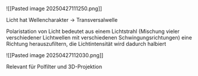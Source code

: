 ![[Pasted image 20250427111250.png]]

Licht hat Wellencharakter -> Transversalwelle

Polaristation von Licht bedeutet aus einem Lichtstrahl (Mischung vieler verschiedener Lichtwellen mit verschiedenen Schwingungsrichtungen) eine Richtung herauszufiltern, die Lichtintensität wird dadurch halbiert

![[Pasted image 20250427112030.png]]

Relevant für Polfilter und 3D-Projektion